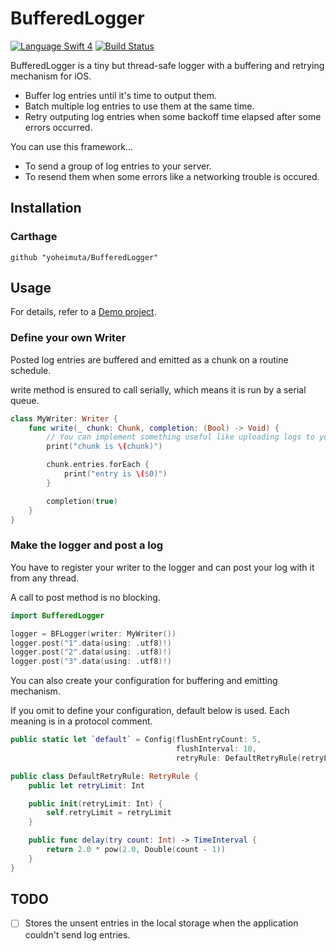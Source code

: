 # BufferedLogger

<a href="https://swift.org" target="_blank"><img src="https://img.shields.io/badge/Language-Swift4-orange.svg" alt="Language Swift 4"></a>
[![Build Status](https://app.bitrise.io/app/75f1a12b7326ea09/status.svg?token=-Wus-j9Iq8IVKcFB3wLhSg&branch=master)](https://app.bitrise.io/app/75f1a12b7326ea09)

BufferedLogger is a tiny but thread-safe logger with a buffering and retrying mechanism for iOS.

- Buffer log entries until it's time to output them.
- Batch multiple log entries to use them at the same time.
- Retry outputing log entries when some backoff time elapsed after some errors occurred.

You can use this framework...

- To send a group of log entries to your server.
- To resend them when some errors like a networking trouble is occured.

## Installation

### Carthage

```
github "yoheimuta/BufferedLogger"
```
## Usage

For details, refer to a [Demo project](https://github.com/yoheimuta/BufferedLogger/tree/master/Demo).

### Define your own Writer

Posted log entries are buffered and emitted as a chunk on a routine schedule.

write method is ensured to call serially, which means it is run by a serial queue.

```swift
class MyWriter: Writer {
    func write(_ chunk: Chunk, completion: (Bool) -> Void) {
        // You can implement something useful like uploading logs to your server.
        print("chunk is \(chunk)")

        chunk.entries.forEach {
            print("entry is \($0)")
        }

        completion(true)
    }
}
```

### Make the logger and post a log

You have to register your writer to the logger and can post your log with it from any thread.

A call to post method is no blocking.

```swift
import BufferedLogger

logger = BFLogger(writer: MyWriter())
logger.post("1".data(using: .utf8)!)
logger.post("2".data(using: .utf8)!)
logger.post("3".data(using: .utf8)!)
```

You can also create your configuration for buffering and emitting mechanism.

If you omit to define your configuration, default below is used. Each meaning is in a protocol comment.

```swift
public static let `default` = Config(flushEntryCount: 5,
                                     flushInterval: 10,
                                     retryRule: DefaultRetryRule(retryLimit: 3))

public class DefaultRetryRule: RetryRule {
    public let retryLimit: Int

    public init(retryLimit: Int) {
        self.retryLimit = retryLimit
    }

    public func delay(try count: Int) -> TimeInterval {
        return 2.0 * pow(2.0, Double(count - 1))
    }
}
```

## TODO

- [ ] Stores the unsent entries in the local storage when the application couldn't send log entries.
